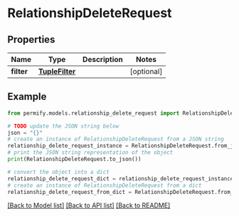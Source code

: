 # RelationshipDeleteRequest


## Properties

Name | Type | Description | Notes
------------ | ------------- | ------------- | -------------
**filter** | [**TupleFilter**](TupleFilter.md) |  | [optional] 

## Example

```python
from permify.models.relationship_delete_request import RelationshipDeleteRequest

# TODO update the JSON string below
json = "{}"
# create an instance of RelationshipDeleteRequest from a JSON string
relationship_delete_request_instance = RelationshipDeleteRequest.from_json(json)
# print the JSON string representation of the object
print(RelationshipDeleteRequest.to_json())

# convert the object into a dict
relationship_delete_request_dict = relationship_delete_request_instance.to_dict()
# create an instance of RelationshipDeleteRequest from a dict
relationship_delete_request_from_dict = RelationshipDeleteRequest.from_dict(relationship_delete_request_dict)
```
[[Back to Model list]](../README.md#documentation-for-models) [[Back to API list]](../README.md#documentation-for-api-endpoints) [[Back to README]](../README.md)


